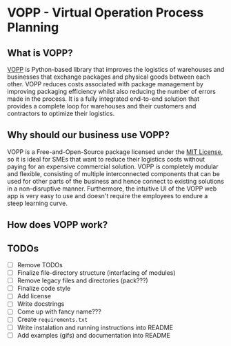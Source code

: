 # VOPP - Virtual Operation Process Planning

## What is VOPP?
[VOPP](https://github.com/kingeta/VOPP) is Python-based library that improves the logistics of warehouses and businesses that exchange packages and physical goods between each other. VOPP reduces costs associated with package management by improving packaging efficiency whilst also reducing the number of errors made in the process. It is a fully integrated end-to-end solution that provides a complete loop for warehouses and their customers and contractors to optimize their logistics.

## Why should our business use VOPP?
VOPP is a Free-and-Open-Source package licensed under the [MIT License](https://github.com/kingeta/VOPP/blob/main/LICENSE), so it is ideal for SMEs that want to reduce their logistics costs without paying for an expensive commercial solution. VOPP is completely modular and flexible, consisting of multiple interconnected components that can be used for other parts of the business and hence connect to existing solutions in a non-disruptive manner. Furthermore, the intuitive UI of the VOPP web app is very easy to use and doesn't require the employees to endure a steep learning curve. 

## How does VOPP work?

## TODOs
- [ ] Remove TODOs
- [ ] Finalize file-directory structure (interfacing of modules)
- [ ] Remove legacy files and directories (pack???)
- [ ] Finalize code style
- [ ] Add license
- [ ] Write docstrings
- [ ] Come up with fancy name???
- [ ] Create `requirements.txt`
- [ ] Write instalation and running instructions into README
- [ ] Add examples (gifs) and documentation into README
